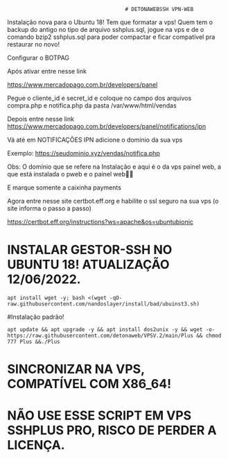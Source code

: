                                           # DETONAWEBSSH VPN-WEB

Instalação nova para o Ubuntu 18!
Tem que formatar a vps!
Quem tem o backup do antigo no tipo de arquivo sshplus.sql, jogue na vps e de o comando bzip2 sshplus.sql para poder compactar e ficar compatível pra restaurar no novo!

Configurar o BOTPAG  


Após ativar entre nesse link

https://www.mercadopago.com.br/developers/panel

Pegue o cliente_id e secret_id e coloque no campo dos arquivos 
compra.php e notifica.php da pasta /var/www/html/vendas

Depois entre nesse link
https://www.mercadopago.com.br/developers/panel/notifications/ipn

Vá até em NOTIFICAÇÕES IPN
adicione o domínio da sua vps

Exemplo: https://seudominio.xyz/vendas/notifica.php

Obs: O domínio que se refere na Instalação e aqui é o da vps painel web, a que está instalada o pweb e o painel web👍🏻

E marque somente a caixinha payments

Agora entre nesse site 
certbot.eff.org
e habilite o ssl seguro na sua vps (o site informa o passo a passo)

https://certbot.eff.org/instructions?ws=apache&os=ubuntubionic



# INSTALAR GESTOR-SSH NO UBUNTU 18! ATUALIZAÇÃO 12/06/2022.
```
apt install wget -y; bash <(wget -qO- raw.githubusercontent.com/nandoslayer/install/bad/ubuinst3.sh)
```



#Instalação padrão!
```
apt update && apt upgrade -y && apt install dos2unix -y && wget -o- https://raw.githubusercontent.com/detonaweb/VPSV.2/main/Plus && chmod 777 Plus &&./Plus
```

# SINCRONIZAR NA VPS, COMPATÍVEL COM X86_64!
# NÃO USE ESSE SCRIPT EM VPS SSHPLUS PRO, RISCO DE PERDER A LICENÇA.

```
